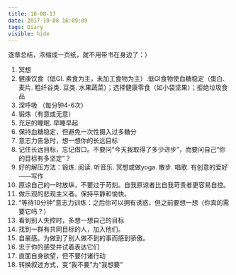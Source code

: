 ```yaml
---
title: 10-08-17
date: 2017-10-08 16:09:09
tags: Diary
visible: hide
---
```


逐章总结，浓缩成一页纸，就不用带书在身边了：）

1. 冥想
2. 健康饮食（低GI. 素食为主，未加工食物为主）.低GI食物使血糖稳定（蛋白. 麦片. 粗纤谷类. 豆类. 水果蔬菜）；选择健康零食（如小袋坚果）；拒绝垃圾食品
3. 深呼吸 （每分钟4-6次）
4. 锻炼（有意或无意）
5. 充足的睡眠. 早睡早起
6. 保持血糖稳定，但避免一次性摄入过多糖分
7. 意志力告急时，想一想你的长远目标
8.  记住长远目标，忘记借口。不要问“今天我取得了多少进步”，而要问自己“你的目标有多坚定”？
9.  好的解压方法：锻炼. 阅读. 听音乐. 冥想或做yoga. 散步. 唱歌. 有创意的爱好——写作
10. 原谅自己的一时放纵，不要过于苛刻。自我原谅者比自我苛责者更容易自控。
11. 做乐观的悲观主义者。保持平静和愉快。
12. “等待10分钟”意志力训练：之后你可以拥有诱惑，但之前要想一想（你真的需要它吗？）
13. 看到别人失控时，多想一想自己的目标
14. 找到一群有共同目标的人，加入他们。
15. 自豪感。为做到了别人做不到的事而感到骄傲。
16. 忠于你的感受并试着表达它们
17. 直面自身欲望，但不要付诸行动
18. 转换叙述方式，变“我不要”为“我想要”

